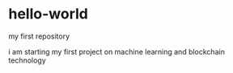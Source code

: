 # hello-world
my first repository

i am starting my first project on machine learning and blockchain technology
